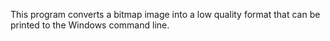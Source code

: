 This program converts a bitmap image into a low quality format that can be
printed to the Windows command line.

